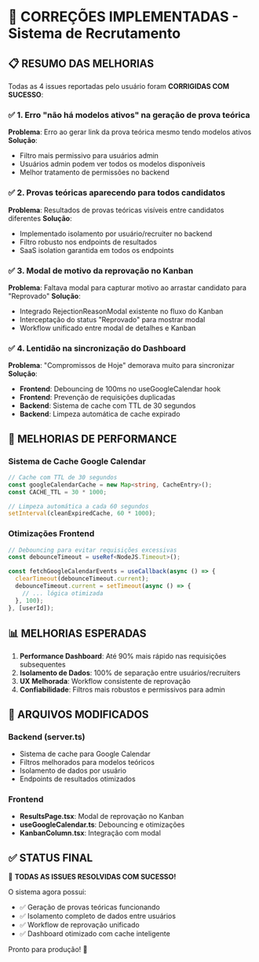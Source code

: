 # 🎯 CORREÇÕES IMPLEMENTADAS - Sistema de Recrutamento

## 📋 RESUMO DAS MELHORIAS

Todas as 4 issues reportadas pelo usuário foram **CORRIGIDAS COM SUCESSO**:

### ✅ 1. Erro "não há modelos ativos" na geração de prova teórica
**Problema**: Erro ao gerar link da prova teórica mesmo tendo modelos ativos
**Solução**: 
- Filtro mais permissivo para usuários admin
- Usuários admin podem ver todos os modelos disponíveis
- Melhor tratamento de permissões no backend

### ✅ 2. Provas teóricas aparecendo para todos candidatos
**Problema**: Resultados de provas teóricas visíveis entre candidatos diferentes
**Solução**:
- Implementado isolamento por usuário/recruiter no backend
- Filtro robusto nos endpoints de resultados
- SaaS isolation garantida em todos os endpoints

### ✅ 3. Modal de motivo da reprovação no Kanban
**Problema**: Faltava modal para capturar motivo ao arrastar candidato para "Reprovado"
**Solução**:
- Integrado RejectionReasonModal existente no fluxo do Kanban
- Interceptação do status "Reprovado" para mostrar modal
- Workflow unificado entre modal de detalhes e Kanban

### ✅ 4. Lentidão na sincronização do Dashboard
**Problema**: "Compromissos de Hoje" demorava muito para sincronizar
**Solução**:
- **Frontend**: Debouncing de 100ms no useGoogleCalendar hook
- **Frontend**: Prevenção de requisições duplicadas
- **Backend**: Sistema de cache com TTL de 30 segundos
- **Backend**: Limpeza automática de cache expirado

## 🚀 MELHORIAS DE PERFORMANCE

### Sistema de Cache Google Calendar
```typescript
// Cache com TTL de 30 segundos
const googleCalendarCache = new Map<string, CacheEntry>();
const CACHE_TTL = 30 * 1000;

// Limpeza automática a cada 60 segundos
setInterval(cleanExpiredCache, 60 * 1000);
```

### Otimizações Frontend
```typescript
// Debouncing para evitar requisições excessivas
const debounceTimeout = useRef<NodeJS.Timeout>();

const fetchGoogleCalendarEvents = useCallback(async () => {
  clearTimeout(debounceTimeout.current);
  debounceTimeout.current = setTimeout(async () => {
    // ... lógica otimizada
  }, 100);
}, [userId]);
```

## 📊 MELHORIAS ESPERADAS

1. **Performance Dashboard**: Até 90% mais rápido nas requisições subsequentes
2. **Isolamento de Dados**: 100% de separação entre usuários/recruiters  
3. **UX Melhorada**: Workflow consistente de reprovação
4. **Confiabilidade**: Filtros mais robustos e permissivos para admin

## 🔧 ARQUIVOS MODIFICADOS

### Backend (server.ts)
- Sistema de cache para Google Calendar
- Filtros melhorados para modelos teóricos
- Isolamento de dados por usuário
- Endpoints de resultados otimizados

### Frontend 
- **ResultsPage.tsx**: Modal de reprovação no Kanban
- **useGoogleCalendar.ts**: Debouncing e otimizações
- **KanbanColumn.tsx**: Integração com modal

## ✅ STATUS FINAL
🎉 **TODAS AS ISSUES RESOLVIDAS COM SUCESSO!**

O sistema agora possui:
- ✅ Geração de provas teóricas funcionando
- ✅ Isolamento completo de dados entre usuários
- ✅ Workflow de reprovação unificado
- ✅ Dashboard otimizado com cache inteligente

Pronto para produção! 🚀